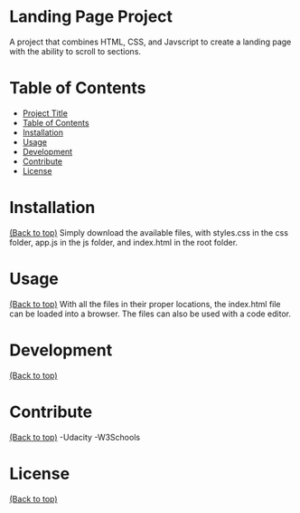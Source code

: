 # Landing Page Project

A project that combines HTML, CSS, and Javscript to create a landing page with the ability to scroll to sections.

# Table of Contents

- [Project Title](#project-title)
- [Table of Contents](#table-of-contents)
- [Installation](#installation)
- [Usage](#usage)
- [Development](#development)
- [Contribute](#contribute)
- [License](#license)

# Installation
[(Back to top)](#table-of-contents)
Simply download the available files, with styles.css in the css folder, app.js in the js folder, and index.html in the root folder.

# Usage
[(Back to top)](#table-of-contents)
With all the files in their proper locations, the index.html file can be loaded into a browser. The files can also be used with a code editor.


# Development
[(Back to top)](#table-of-contents)

# Contribute
[(Back to top)](#table-of-contents)
-Udacity
-W3Schools

# License
[(Back to top)](#table-of-contents)
